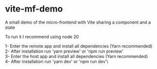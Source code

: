 # vite-mf-demo
 A small demo of the micro-frontend with Vite sharing a component and a state

To run it I recommend using node 20

1- Enter the remote app and install all dependencies (Yarn recommended)\
2- After installation run 'yarn preview' or 'npm run preview'\
3- Enter the host app and install all dependencies (Yarn recommended)\
4- After installation run 'yarn dev' or 'npm run dev'\
